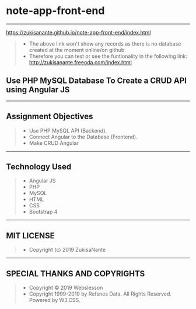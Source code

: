 # note-app-front-end
---
https://zukisanante.github.io/note-app-front-end/index.html
> - The above link won't show any records as there is no database created at the moment online/on github.
> - Therefore you can test or see the funtionality in the following link:
http://zukisanante.freeoda.com/index.html

## Use PHP MySQL Database To Create a CRUD API using Angular JS 
---
## Assignment Objectives
> - Use PHP MySQL API (Backend).
> - Connect Angular to the Database (Frontend).
> - Make CRUD Angular
---
## Technology Used
> - Angular JS
> - PHP
> - MySQL
> - HTML
> - CSS
> - Bootstrap 4
---
## MIT LICENSE 
> - Copyright (c) 2019 ZukisaNante
 
---
## SPECIAL THANKS AND COPYRIGHTS
> - Copyright © 2019 Webslesson
> - Copyright 1999-2019 by Refsnes Data. All Rights Reserved. Powered by W3.CSS.


